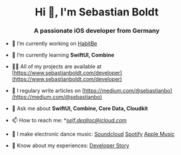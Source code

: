 <h1 align="center">Hi 👋, I'm Sebastian Boldt</h1>
<h3 align="center">A passionate iOS developer from Germany</h3>


- 🔭 I’m currently working on [HabitBe](https://apps.apple.com/gb/app/habitbe-weekly-habit-tracker/id1527811684)

- 🌱 I’m currently learning **SwiftUI, Combine**

- 👨‍💻 All of my projects are available at [https://www.sebastianboldt.com/developer](https://www.sebastianboldt.com/developer)

- 📝 I regulary write articles on [https://medium.com/@sebastianbo](https://medium.com/@sebastianbo)

- 💬 Ask me about **SwiftUI, Combine, Core Data, Cloudkit**

- 📫 How to reach me: **self.dealloc@icloud.com*

- 🎹 I make electronic dance music: [Soundcloud](https://soundcloud.com/sebastian_boldt) [Spotify](https://open.spotify.com/artist/10m1VL1DyqBfIJw54rOefh) [Apple Music](https://music.apple.com/de/artist/sebastian-boldt/487807420)

- 📄 Know about my experiences: [Developer Story](https://stackoverflow.com/users/story/1448340)
